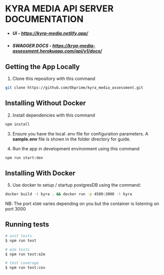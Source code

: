 # KYRA MEDIA API SERVER DOCUMENTATION

- ##### UI - https://kyra-media.netlify.app/

- ##### SWAGGER DOCS - https://krya-media-assessment.herokuapp.com/api/v1/docs/

## Getting the App Locally

1. Clone this repository with this command
```bash
git clone https://github.com/Okprime/kyra_media_assessment.git
```

## Installing Without Docker

2. Install dependencies with this command
```bash
npm install
```

3. Ensure you have the local .env file for configuration parameters. A **sample.env** file is shown in the folder directory for guide.

4. Run the app in development environment using this command
```bash
npm run start:dev
```
## Installing With Docker

5. Use docker to setup / startup postgresDB using the command:

```bash
docker build -t kyra . && docker run -p 4500:3000 -t kyra
```
NB: The port ```4500``` varies depending on you but the container is listening on port 3000

## Running tests

```bash
# unit tests
$ npm run test

# e2e tests
$ npm run test:e2e

# test coverage
$ npm run test:cov
```
